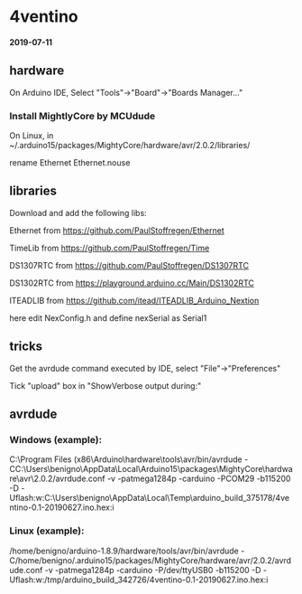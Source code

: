 # 4ventino

#### 2019-07-11

## hardware
On Arduino IDE, Select "Tools"->"Board"->"Boards Manager..."

### Install MightlyCore by MCUdude
 
On Linux, in ~/.arduino15/packages/MightyCore/hardware/avr/2.0.2/libraries/

rename Ethernet Ethernet.nouse

## libraries
Download and add the following libs:

Ethernet  from https://github.com/PaulStoffregen/Ethernet
  
TimeLib   from https://github.com/PaulStoffregen/Time
  
DS1307RTC from https://github.com/PaulStoffregen/DS1307RTC
  
DS1302RTC from https://playground.arduino.cc/Main/DS1302RTC
  
ITEADLIB  from https://github.com/itead/ITEADLIB_Arduino_Nextion
 
here edit NexConfig.h and define nexSerial as Serial1

## tricks
Get the avrdude command executed by IDE, select "File"->"Preferences"

Tick "upload" box in "ShowVerbose output during:"

## avrdude
### Windows (example):

C:\Program Files (x86\Arduino\hardware\tools\avr/bin/avrdude
-CC:\Users\benigno\AppData\Local\Arduino15\packages\MightyCore\hardware\avr\2.0.2/avrdude.conf
-v
-patmega1284p
-carduino
-PCOM29
-b115200
-D
-Uflash:w:C:\Users\benigno\AppData\Local\Temp\arduino_build_375178/4ventino-0.1-20190627.ino.hex:i

### Linux (example):

/home/benigno/arduino-1.8.9/hardware/tools/avr/bin/avrdude
-C/home/benigno/.arduino15/packages/MightyCore/hardware/avr/2.0.2/avrdude.conf
-v
-patmega1284p
-carduino
-P/dev/ttyUSB0
-b115200
-D
-Uflash:w:/tmp/arduino_build_342726/4ventino-0.1-20190627.ino.hex:i
